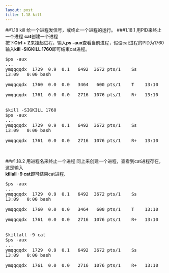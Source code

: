 ```yaml
---
layout: post
title: 1.18 kill
---
```

##1.18 kill
给一个进程发信号，或终止一个进程的运行。
###1.18.1 用PID来终止一个进程
**cat**创建一个进程<br>
按下**Ctrl + Z**来挂起进程，输入**ps
-aux**查看当前进程，假设cat进程的PID为1760<br>
输入**kill -SIGKILL 1760**即可结束cat进程。
<pre class='terminal bootcamp'>
<span class='codeline'>$ps -aux</span>
<span class='bash-output'>...<br>ymqqqqdx  1729  0.9  0.1   6492  3672 pts/1    Ss
13:09   0:00 bash<br>
ymqqqqdx  1760  0.0  0.0   3464   600 pts/1    T    13:10   0:00 cat<br>
ymqqqqdx  1761  0.0  0.0   2716  1076 pts/1    R+   13:10   0:00 ps -aux<br>
  </span>
<span class='codeline'>$kill -SIGKILL 1760</span>
<span class='codeline'>$ps -aux</span>
<span class='bash-output'>...<br>ymqqqqdx  1729  0.9  0.1   6492  3672 pts/1    Ss
13:09   0:00 bash<br>
ymqqqqdx  1761  0.0  0.0   2716  1076 pts/1    R+   13:10   0:00 ps -aux<br>
  </span>
</pre>
###1.18.2 用进程名来终止一个进程
同上来创建一个进程，查看到cat进程存在，这是输入<br>
**killall -9 cat**即可结束cat进程.
<pre class='terminal bootcamp'>
<span class='codeline'>$ps -aux</span>
<span class='bash-output'>...<br>ymqqqqdx  1729  0.9  0.1   6492  3672 pts/1    Ss
13:09   0:00 bash<br>
ymqqqqdx  1760  0.0  0.0   3464   600 pts/1    T    13:10   0:00 cat<br>
ymqqqqdx  1761  0.0  0.0   2716  1076 pts/1    R+   13:10   0:00 ps -aux<br>
  </span>
<span class='codeline'>$killall -9 cat</span>
<span class='codeline'>$ps -aux</span>
<span class='bash-output'>...<br>ymqqqqdx  1729  0.9  0.1   6492  3672 pts/1    Ss
13:09   0:00 bash<br>
ymqqqqdx  1761  0.0  0.0   2716  1076 pts/1    R+   13:10   0:00 ps -aux<br>
  </span>
</pre>
